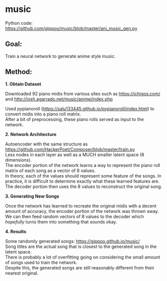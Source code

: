 # music

Python code:</br>
https://github.com/gippoo/music/blob/master/ani_music_gen.py

## Goal:
Train a neural network to generate anime style music.

## Method:
**1. Obtain Dataset**

Downloaded 92 piano midis from various sites such as https://ichigos.com/ and http://josh.agarrado.net/music/anime/index.php</br>

Used pypianoroll (https://salu133445.github.io/pypianoroll/index.html) to convert midis into a piano roll matrix.</br>
After a bit of preprocessing, these piano rolls served as input to the network.

**2. Network Architecture**

Autoencoder with the same structure as https://github.com/HackerPoet/Composer/blob/master/train.py</br>
Less nodes in each layer as well as a MUCH smaller latent space (8 dimensions).</br>
The encoder portion of the network learns a way to represent the piano roll matrix of each song as a vector of 8 values.</br>
In theory, each of the values should represent some feature of the songs. In practice, it is difficult to determine exactly what these learned features are.</br>
The decoder portion then uses the 8 values to reconstruct the original song.


**3. Generating New Songs**

Once the network has learned to recreate the original midis with a decent amount of accuracy, the encoder portion of the network was thrown away. We can then feed random vectors of 8 values to the decoder which <i>hopefully</i> turns them into something that sounds okay.

**4. Results**

Some randomly generated songs: https://gippoo.github.io/music/</br>
Song titles are the actual song that is closest to the generated song in the latent space.</br>
There is probably a lot of overfitting going on considering the small amount of songs used to train the network.</br>
Despite this, the generated songs are still reasonably different from their nearest original.
